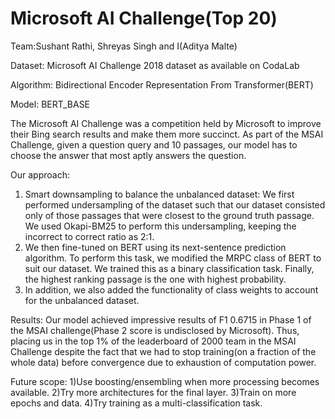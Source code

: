 # Microsoft AI Challenge(Top 20)
Team:Sushant Rathi, Shreyas Singh and I(Aditya Malte) 

Dataset: Microsoft AI Challenge 2018 dataset as available on CodaLab

Algorithm: Bidirectional Encoder Representation From Transformer(BERT)

Model: BERT_BASE


The Microsoft AI Challenge was a competition held by Microsoft to improve their Bing search results and make them more succinct.
As part of the MSAI Challenge, given a question query and 10 passages, our model has to choose the answer that most aptly answers the question.

Our approach:
1) Smart downsampling to balance the unbalanced dataset:
We first performed undersampling of the dataset such that our dataset consisted only of those passages that were closest to the ground truth passage. We used Okapi-BM25 to perform this undersampling, keeping the incorrect to correct ratio as 2:1.
2) We then fine-tuned on BERT using its next-sentence prediction algorithm. To perform this task, we modified the MRPC class of BERT to suit our dataset. We trained this as a binary classification task. Finally, the highest ranking passage is the one with highest probability. 
3) In addition, we also added the functionality of class weights to account for the unbalanced dataset.

Results:
Our model achieved impressive results of F1 0.6715 in Phase 1 of the MSAI challenge(Phase 2 score is undisclosed by Microsoft). Thus, placing us in the top 1% of the leaderboard of 2000 team in the MSAI Challenge despite the fact that we had to stop training(on a fraction of the whole data) before convergence due to exhaustion of computation power.

Future scope:
1)Use boosting/ensembling when more processing becomes available.
2)Try more architectures for the final layer.
3)Train on more epochs and data.
4)Try training as a multi-classification task.

